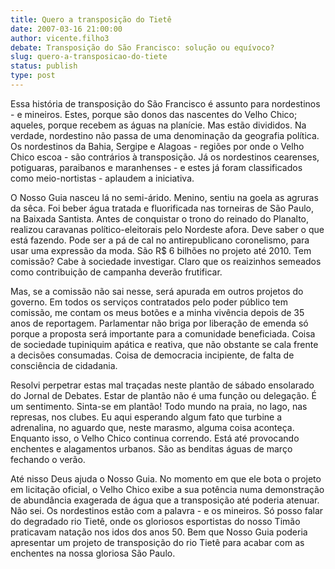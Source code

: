 ```yaml
---
title: Quero a transposição do Tietê
date: 2007-03-16 21:00:00
author: vicente.filho3
debate: Transposição do São Francisco: solução ou equívoco?  
slug: quero-a-transposicao-do-tiete
status: publish 
type: post
---
```


  
Essa história de transposição do São Francisco é assunto para nordestinos - e mineiros. Estes, porque são donos das nascentes do Velho Chico; aqueles, porque recebem as águas na planície. Mas estão divididos. Na verdade, nordestino não passa de uma denominação da geografia política. Os nordestinos da Bahia, Sergipe e Alagoas - regiões por onde o Velho Chico escoa - são contrários à transposição. Já os nordestinos cearenses, potiguaras, paraibanos e maranhenses - e estes já foram classificados como meio-nortistas - aplaudem a iniciativa.   
  
O Nosso Guia nasceu lá no semi-árido. Menino, sentiu na goela as agruras da sêca. Foi beber água tratada e fluorificada nas torneiras de São Paulo, na Baixada Santista. Antes de conquistar o trono do reinado do Planalto, realizou caravanas político-eleitorais pelo Nordeste afora. Deve saber o que está fazendo. Pode ser a pá de cal no antirepublicano coronelismo, para usar uma expressão da moda. São R$ 6 bilhões no projeto até 2010. Tem comissão? Cabe à sociedade investigar. Claro que os reaizinhos semeados como contribuição de campanha deverão frutificar.  
  
Mas, se a comissão não sai nesse, será apurada em outros projetos do governo. Em todos os serviços contratados pelo poder público tem comissão, me contam os meus botões e a minha vivência depois de 35 anos de reportagem. Parlamentar não briga por liberação de emenda só porque a proposta será importante para a comunidade beneficiada. Coisa de sociedade tupiniquim apática e reativa, que não obstante se cala frente a decisões consumadas. Coisa de democracia incipiente, de falta de consciência de cidadania.   
  
Resolvi perpetrar estas mal traçadas neste plantão de sábado ensolarado do Jornal de Debates. Estar de plantão não é uma função ou delegação. É um sentimento. Sinta-se em plantão! Todo mundo na praia, no lago, nas represas, nos clubes. Eu aqui esperando algum fato que turbine a adrenalina, no aguardo que, neste marasmo, alguma coisa aconteça. Enquanto isso, o Velho Chico continua correndo. Está até provocando enchentes e alagamentos urbanos. São as benditas águas de março fechando o verão.  
  
Até nisso Deus ajuda o Nosso Guia. No momento em que ele bota o projeto em licitação oficial, o Velho Chico exibe a sua potência numa demonstração de abundância exagerada de água que a transposição até poderia atenuar. Não sei. Os nordestinos estão com a palavra - e os mineiros. Só posso falar do degradado rio Tietê, onde os gloriosos esportistas do nosso Timão praticavam natação nos idos dos anos 50. Bem que Nosso Guia poderia apresentar um projeto de transposição do rio Tietê para acabar com as enchentes na nossa gloriosa São Paulo.
